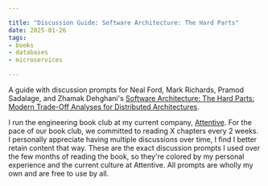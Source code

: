 ```yaml
---

title: "Discussion Guide: Software Architecture: The Hard Parts"
date: 2025-01-26
tags:
- books
- databases
- microservices

---
```


A guide with discussion prompts for Neal Ford, Mark Richards, Pramod Sadalage, and Zhamak Dehghani's [Software Architecture: The Hard Parts: Modern Trade-Off Analyses for Distributed Architectures](https://www.oreilly.com/library/view/software-architecture-the/9781492086888/).

I run the engineering book club at my current company, [Attentive](https://www.attentive.com/). For the pace of our book club, we committed to reading X chapters every 2 weeks. I personally appreciate having multiple discussions over time, I find I better retain content that way. These are the exact discussion prompts I used over the few months of reading the book, so they're colored by my personal experience and the current culture at Attentive. All prompts are wholly my own and are free to use by all.
<!--stackedit_data:
eyJoaXN0b3J5IjpbMTA0Nzg3NTE3NV19
-->